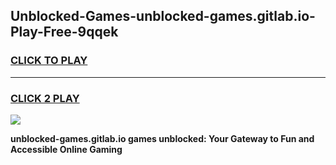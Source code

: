 
## Unblocked-Games-unblocked-games.gitlab.io-Play-Free-9qqek
<h3>
<a href="https://premium76.site?title=unblocked-games.gitlab.io&ref=23A">CLICK TO PLAY</a></h3>
<hr>

<h3>
<a href="https://premium76.site?title=unblocked-games.gitlab.io&ref=23A">CLICK 2 PLAY</a>
  
</h3>

<a href="https://premium76.site?title=unblocked-games.gitlab.io&ref=23A"><img src="https://clearcache.store/games.png"></a>


**unblocked-games.gitlab.io games unblocked: Your Gateway to Fun and Accessible Online Gaming**
